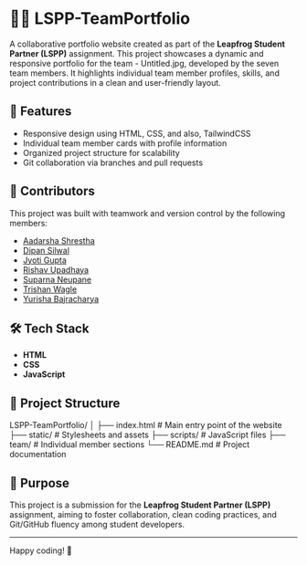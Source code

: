 # 🧑‍💻 LSPP-TeamPortfolio

A collaborative portfolio website created as part of the **Leapfrog Student Partner (LSPP)** assignment. This project showcases a dynamic and responsive portfolio for the team - Untitled.jpg, developed by the seven team members. It highlights individual team member profiles, skills, and project contributions in a clean and user-friendly layout.

## 🚀 Features

- Responsive design using HTML, CSS, and also, TailwindCSS
- Individual team member cards with profile information
- Organized project structure for scalability
- Git collaboration via branches and pull requests

## 👥 Contributors

This project was built with teamwork and version control by the following members:

- [Aadarsha Shrestha](https://github.com/Adarsha-Shrestha)
- [Dipan Silwal](https://github.com/T-Poison10)
- [Jyoti Gupta](https://github.com/jyottiii)
- [Rishav Upadhaya](https://github.com/Rishav-Upadhaya)
- [Suparna Neupane](https://github.com/sup-neupane)
- [Trishan Wagle](https://github.com/trishan9)
- [Yurisha Bajracharya](https://github.com/yurisha-bajracharya)

## 🛠️ Tech Stack

- **HTML**
- **CSS**
- **JavaScript**

## 📂 Project Structure
LSPP-TeamPortfolio/
│
├── index.html # Main entry point of the website
├── static/ # Stylesheets and assets
├── scripts/ # JavaScript files
├── team/ # Individual member sections
└── README.md # Project documentation


## 📌 Purpose

This project is a submission for the **Leapfrog Student Partner (LSPP)** assignment, aiming to foster collaboration, clean coding practices, and Git/GitHub fluency among student developers.

---
Happy coding! 🌱


